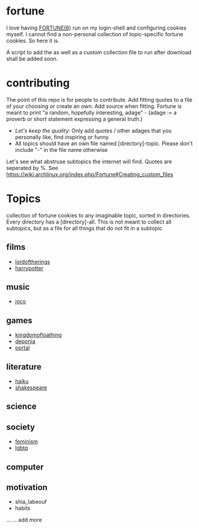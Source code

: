 # fortune
I love having [FORTUNE(6)](https://www.freebsd.org/cgi/man.cgi?query=fortune&sektion=6&manpath=FreeBSD+6.4-RELEASE) run on my login-shell and configuring cookies myself. I cannot find a non-personal collection of topic-specific fortune cookies. So here it is.

A script to add the as well as a custom collection file to run after download shall be added soon.

# contributing
The point of this repo is for people to contribute. Add fitting quotes to a file of your choosing or create an own. Add source when fitting. Fortune is meant to print "a random, hopefully interesting, adage" - (adage := a proverb or short statement expressing a general truth.)

* *Let's keep the quality*: Only add quotes / other adages that you personally like, find inspiring or funny.
* All topics should have an own file named [directory]-topic. Please don't include "-" in the file name otherwise

Let's see what abstruse subtopics the internet will find. 
Quotes are seperated by %.
See https://wiki.archlinux.org/index.php/Fortune#Creating_custom_files

# Topics
collection of fortune cookies to any imaginable topic, sorted in directories. Every directory has a [directory]-all. This is not meant to collect all subtopics, but as a file for all things that do not fit in a subtopic
## films
* [lordoftherings](https://en.wikipedia.org/wiki/The_Lord_of_the_Rings)
* [harrypotter](https://en.wikipedia.org/wiki/Harry_Potter)
## music
* [joco](https://en.wikipedia.org/wiki/Jonathan_Coulton)
## games
* [kingdomofloathing](https://en.wikipedia.org/wiki/Kingdom_of_Loathing)
* [deponia](https://en.wikipedia.org/wiki/Deponia_(video_game))
* [portal](https://en.wikipedia.org/wiki/Portal_(video_game))
## literature
* [haiku](https://en.wikipedia.org/wiki/Haiku)
* [shakespeare](https://en.wikipedia.org/wiki/William_Shakespeare)
## science

## society
* [feminism](https://en.wikipedia.org/wiki/Feminism)
* [lgbtq](https://en.wikipedia.org/wiki/LGBT)

## computer

## motivation
* shia_labeouf
* habits

...
... add more
